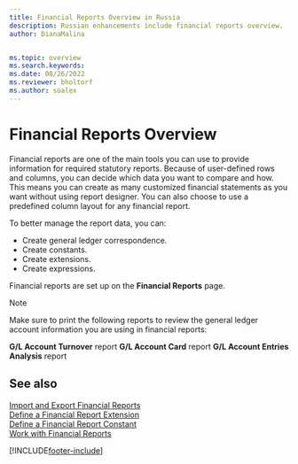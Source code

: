 ```yaml
---
title: Financial Reports Overview in Russia
description: Russian enhancements include financial reports overview.
author: DianaMalina


ms.topic: overview
ms.search.keywords:
ms.date: 08/26/2022
ms.reviewer: bholtorf
ms.author: soalex
---
```


# Financial Reports Overview

Financial reports are one of the main tools you can use to provide information for required statutory reports. Because of user-defined rows and columns, you can decide which data you want to compare and how. This means you can create as many customized financial statements as you want without using report designer. You can also choose to use a predefined column layout for any financial report.

To better manage the report data, you can:

- Create general ledger correspondence.
- Create constants.
- Create extensions.
- Create expressions.

Financial reports are set up on the **Financial Reports** page.

> [!NOTE]
> Make sure to print the following reports to review the general ledger account information you are using in financial reports:
>
> **G/L Account Turnover** report
> **G/L Account Card** report
> **G/L Account Entries Analysis** report

## See also

[Import and Export Financial Reports](How-to-Import-and-Export-Account-Schedules.md)  
[Define a Financial Report Extension](How-to-Define-an-Account-Schedule-Extension.md)  
[Define a Financial Report Constant](How-to-Define-an-Account-Schedule-Constant.md)  
[Work with Financial Reports](How-to-Work-with-Account-Schedules.md)  

[!INCLUDE[footer-include](../../includes/footer-banner.md)]

